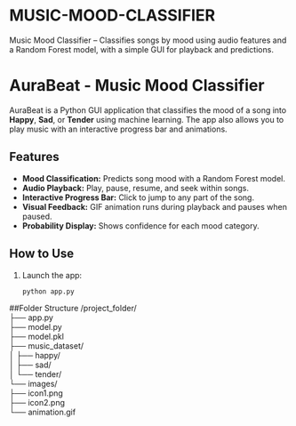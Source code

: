 # MUSIC-MOOD-CLASSIFIER
Music Mood Classifier – Classifies songs by mood using audio features and a Random Forest model, with a simple GUI for playback and predictions.
# AuraBeat - Music Mood Classifier

AuraBeat is a Python GUI application that classifies the mood of a song into **Happy**, **Sad**, or **Tender** using machine learning. The app also allows you to play music with an interactive progress bar and animations.

## Features
- **Mood Classification:** Predicts song mood with a Random Forest model.
- **Audio Playback:** Play, pause, resume, and seek within songs.
- **Interactive Progress Bar:** Click to jump to any part of the song.
- **Visual Feedback:** GIF animation runs during playback and pauses when paused.
- **Probability Display:** Shows confidence for each mood category.

## How to Use
1. Launch the app:  
   ```bash
   python app.py
##Folder Structure
/project_folder/<br>
├── app.py<br>
├── model.py<br>
├── model.pkl<br>
├── music_dataset/<br>
│   ├── happy/<br>
│   ├── sad/<br>
│   └── tender/<br>
└── images/<br>
    ├── icon1.png<br>
    ├── icon2.png<br>
    └── animation.gif<br>
